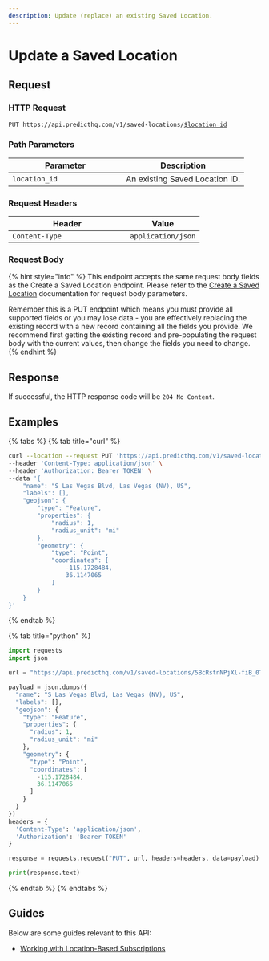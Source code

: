 ```yaml
---
description: Update (replace) an existing Saved Location.
---
```


# Update a Saved Location

## Request

### HTTP Request

<pre class="language-http"><code class="lang-http">PUT https://api.predicthq.com/v1/saved-locations/<a data-footnote-ref href="#user-content-fn-1">$location_id</a>
</code></pre>

### Path Parameters

<table><thead><tr><th width="211">Parameter</th><th>Description</th></tr></thead><tbody><tr><td><code>location_id</code></td><td>An existing Saved Location ID.</td></tr></tbody></table>

### Request Headers

<table><thead><tr><th width="219">Header</th><th>Value</th></tr></thead><tbody><tr><td><code>Content-Type</code></td><td><code>application/json</code></td></tr></tbody></table>

### Request Body

{% hint style="info" %}
This endpoint accepts the same request body fields as the Create a Saved Location endpoint. Please refer to the [Create a Saved Location](create-a-saved-location.md#request-body) documentation for request body parameters.

Remember this is a PUT endpoint which means you must provide all supported fields or you may lose data - you are effectively replacing the existing record with a new record containing all the fields you provide. We recommend first getting the existing record and pre-populating the request body with the current values, then change the fields you need to change.
{% endhint %}

## Response

If successful, the HTTP response code will be `204 No Content`.

## Examples

{% tabs %}
{% tab title="curl" %}
```bash
curl --location --request PUT 'https://api.predicthq.com/v1/saved-locations/5BcRstnNPjXl-fiB_0TQJg' \
--header 'Content-Type: application/json' \
--header 'Authorization: Bearer TOKEN' \
--data '{
    "name": "S Las Vegas Blvd, Las Vegas (NV), US",
    "labels": [],
    "geojson": {
        "type": "Feature",
        "properties": {
            "radius": 1,
            "radius_unit": "mi"
        },
        "geometry": {
            "type": "Point",
            "coordinates": [
                -115.1728484,
                36.1147065
            ]
        }
    }
}'
```
{% endtab %}

{% tab title="python" %}
```python
import requests
import json

url = "https://api.predicthq.com/v1/saved-locations/5BcRstnNPjXl-fiB_0TQJg"

payload = json.dumps({
  "name": "S Las Vegas Blvd, Las Vegas (NV), US",
  "labels": [],
  "geojson": {
    "type": "Feature",
    "properties": {
      "radius": 1,
      "radius_unit": "mi"
    },
    "geometry": {
      "type": "Point",
      "coordinates": [
        -115.1728484,
        36.1147065
      ]
    }
  }
})
headers = {
  'Content-Type': 'application/json',
  'Authorization': 'Bearer TOKEN'
}

response = requests.request("PUT", url, headers=headers, data=payload)

print(response.text)
```
{% endtab %}
{% endtabs %}

## Guides

Below are some guides relevant to this API:

* [Working with Location-Based Subscriptions](https://app.gitbook.com/s/tNhzHETmXsrWeVBndqqJ/getting-started/guides/geolocation-guides/searching-by-location/working-with-location-based-subscriptions)

[^1]: An existing Saved Location ID.
